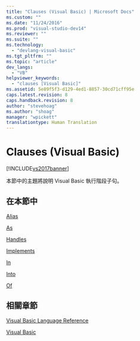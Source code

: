 ```yaml
---
title: "Clauses (Visual Basic) | Microsoft Docs"
ms.custom: ""
ms.date: "11/24/2016"
ms.prod: "visual-studio-dev14"
ms.reviewer: ""
ms.suite: ""
ms.technology: 
  - "devlang-visual-basic"
ms.tgt_pltfrm: ""
ms.topic: "article"
dev_langs: 
  - "VB"
helpviewer_keywords: 
  - "clauses [Visual Basic]"
ms.assetid: 5e89f5f3-d129-4ed1-8857-30cd71cff95e
caps.latest.revision: 8
caps.handback.revision: 8
author: "stevehoag"
ms.author: "shoag"
manager: "wpickett"
translationtype: Human Translation
---
```

# Clauses (Visual Basic)
[!INCLUDE[vs2017banner](../../../csharp/includes/vs2017banner.md)]

本節中的主題將說明 Visual Basic 執行階段子句。  
  
## 在本節中  
 [Alias](../../../visual-basic/language-reference/statements/alias-clause.md)  
  
 [As](../../../visual-basic/language-reference/statements/as-clause.md)  
  
 [Handles](../../../visual-basic/language-reference/statements/handles-clause.md)  
  
 [Implements](../../../visual-basic/language-reference/statements/implements-clause.md)  
  
 [In](../../../visual-basic/language-reference/statements/in-clause.md)  
  
 [Into](../../../visual-basic/language-reference/statements/into-clause.md)  
  
 [Of](../../../visual-basic/language-reference/statements/of-clause.md)  
  
## 相關章節  
 [Visual Basic Language Reference](../../../visual-basic/language-reference/index.md)  
  
 [Visual Basic](../../../visual-basic/index.md)